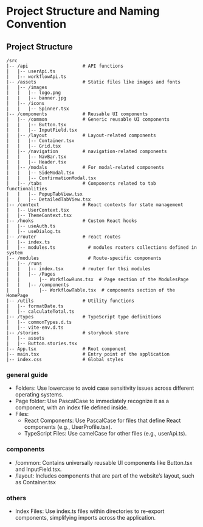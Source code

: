 # Project Structure and Naming Convention

## Project Structure

```text
/src
|-- /api                    # API functions
|   |-- userApi.ts
|   |-- workflowApi.ts
|-- /assets                 # Static files like images and fonts
|   |-- /images
|   |   |-- logo.png
|   |   |-- banner.jpg
|   |-- /icons
|   |   |-- Spinner.tsx
|-- /components             # Reusable UI components
|   |-- /common             # Generic reusable UI components
|   |   |-- Button.tsx
|   |   |-- InputField.tsx
|   |-- /layout             # Layout-related components
|   |   |-- Container.tsx
|   |   |-- Grid.tsx
|   |-- /navigation         # navigation-related components
|   |   |-- NavBar.tsx
|   |   |-- Header.tsx
|   |-- /modals             # For modal-related components
|   |   |-- SideModal.tsx
|   |   |-- ConfirmationModal.tsx
|   |-- /tabs               # Components related to tab functionalities
|   |   |-- PopupTabView.tsx
|   |   |-- DetailedTabView.tsx
|-- /context                # React contexts for state management
|   |-- UserContext.tsx
|   |-- ThemeContext.tsx
|-- /hooks                  # Custom React hooks
|   |-- useAuth.ts
|   |-- useDialog.ts
|-- /router                 # react routes
|   |-- index.ts
|   |-- modules.ts            # modules routers collections defined in system
|-- /modules                  # Route-specific components
|   |-- /runs
|   |   |-- index.tsx       # router for thsi modules
|   |   |-- /Pages
|   |       |-- WorkflowRuns.tsx  # Page section of the ModulesPage
|   |   |-- /components
|   |       |-- WorkflowTable.tsx  # components section of the HomePage
|-- /utils                  # Utility functions
|   |-- formatDate.ts
|   |-- calculateTotal.ts
|-- /types                  # TypeScript type definitions
|   |-- commonTypes.d.ts
|   |-- vite-env.d.ts
|-- /stories                # storybook store
|   |-- assets
|   |-- Button.stories.tsx
|-- App.tsx                 # Root component
|-- main.tsx                # Entry point of the application
|-- index.css               # Global styles
```

### general guide

- Folders: Use lowercase to avoid case sensitivity issues across different operating systems.
- Page folder: Use PascalCase to immediately recognize it as a component, with an index file defined inside.
- Files:
  - React Components: Use PascalCase for files that define React components (e.g., UserProfile.tsx).
  - TypeScript Files: Use camelCase for other files (e.g., userApi.ts).

### components

- /common: Contains universally reusable UI components like Button.tsx and InputField.tsx.
- /layout: Includes components that are part of the website’s layout, such as Container.tsx

### others

- Index Files: Use index.ts files within directories to re-export components, simplifying imports across the application.
